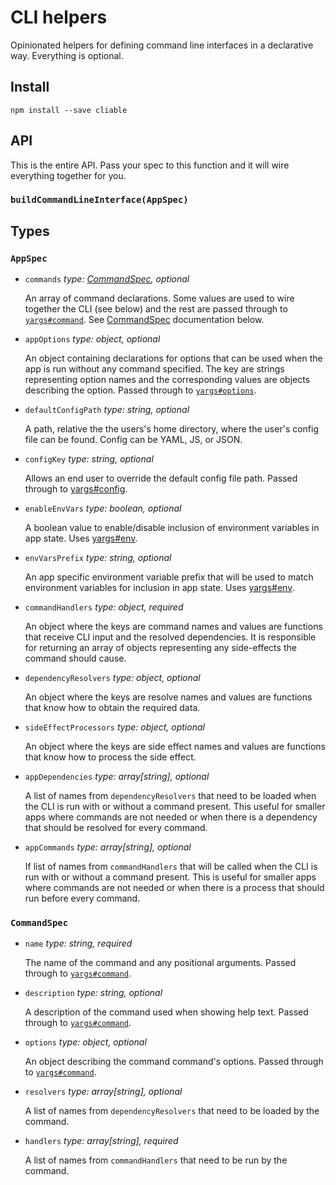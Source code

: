 # CLI helpers

Opinionated helpers for defining command line interfaces in a declarative way. Everything is optional.

## Install

```
npm install --save cliable
```

## API

This is the entire API. Pass your spec to this function and it will wire everything together for you.

### `buildCommandLineInterface(AppSpec)`

## Types

### `AppSpec`

* `commands` _type: [CommandSpec](#commandspec), optional_

  An array of command declarations. Some values are used to wire together the CLI (see below) and the rest are passed through to [`yargs#command`](https://github.com/yargs/yargs#commandcmd-desc-builder-handler). See [CommandSpec](#commandspec) documentation below.

* `appOptions` _type: object, optional_

  An object containing declarations for options that can be used when the app is run without any command specified. The key are strings representing option names and the corresponding values are objects describing the option. Passed through to [`yargs#options`](https://github.com/yargs/yargs#optionskey-opt).

* `defaultConfigPath` _type: string, optional_

  A path, relative the the users's home directory, where the user's config file can be found. Config can be YAML, JS, or JSON.

* `configKey` _type: string, optional_

  Allows an end user to override the default config file path. Passed through to [yargs#config](https://github.com/yargs/yargs#config).

* `enableEnvVars` _type: boolean, optional_

  A boolean value to enable/disable inclusion of environment variables in app state. Uses [yargs#env](https://github.com/yargs/yargs#envprefix).

* `envVarsPrefix` _type: string, optional_

  An app specific environment variable prefix that will be used to match environment variables for inclusion in app state. Uses [yargs#env](https://github.com/yargs/yargs#envprefix).

* `commandHandlers` _type: object, required_

  An object where the keys are command names and values are functions that receive CLI input and the resolved dependencies. It is responsible for returning an array of objects representing any side-effects the command should cause.

* `dependencyResolvers` _type: object, optional_

  An object where the keys are resolve names and values are functions that know how to obtain the required data.

* `sideEffectProcessors` _type: object, optional_

  An object where the keys are side effect names and values are functions that know how to process the side effect.

* `appDependencies` _type: array[string], optional_

  A list of names from `dependencyResolvers` that need to be loaded when the CLI is run with or without a command present. This useful for smaller apps where commands are not needed or when there is a dependency that should be resolved for every command.

* `appCommands` _type: array[string], optional_

  If list of names from `commandHandlers` that will be called when the CLI is run with or without a command present. This is useful for smaller apps where commands are not needed or when there is a process that should run before every command.

### `CommandSpec`

* `name` _type: string, required_

  The name of the command and any positional arguments. Passed through to [`yargs#command`](https://github.com/yargs/yargs#commandcmd-desc-builder-handler).

* `description` _type: string, optional_

  A description of the command used when showing help text. Passed through to [`yargs#command`](https://github.com/yargs/yargs#commandcmd-desc-builder-handler).

* `options` _type: object, optional_

  An object describing the command command's options. Passed through to [`yargs#command`](https://github.com/yargs/yargs#commandcmd-desc-builder-handler).

* `resolvers` _type: array[string], optional_

  A list of names from `dependencyResolvers` that need to be loaded by the command.

* `handlers` _type: array[string], required_

  A list of names from `commandHandlers` that need to be run by the command.
